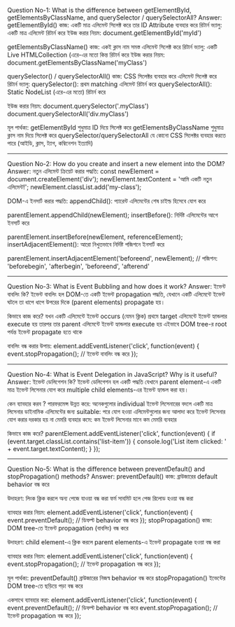Question No-1: What is the difference between getElementById, getElementsByClassName, and querySelector / querySelectorAll?
Answer:
getElementById()
কাজ: একটি মাত্র এলিমেন্ট সিলেক্ট করে তার ID Attribute ব্যবহার করে
রিটার্ন ভ্যালু: একটি মাত্র এলিমেন্ট রিটার্ন করে
ইউজ করার নিয়ম: document.getElementById('myId')

getElementsByClassName()
কাজ: একই ক্লাস নাম সমস্ত এলিমেন্ট সিলেক্ট করে
রিটার্ন ভ্যালু: একটি Live HTMLCollection (এরে-এর মতো কিন্ত রিটার্ন করে
ইউজ করার নিয়ম: document.getElementsByClassName('myClass')

querySelector() / querySelectorAll()
কাজ: CSS সিলেক্টর ব্যবহার করে এলিমেন্ট সিলেক্ট করে
রিটার্ন ভ্যালু:
querySelector(): প্রথম matching এলিমেন্ট রিটার্ন করে
querySelectorAll(): Static NodeList (এরে-এর মতো) রিটার্ন করে

ইউজ করার নিয়ম:
document.querySelector('.myClass')
document.querySelectorAll('div.myClass')

মূল পার্থক্য:
getElementById শুধুমাত্র ID দিয়ে সিলেক্ট করে
getElementsByClassName শুধুমাত্র ক্লাস নাম দিয়ে সিলেক্ট করে
querySelector/querySelectorAll যে কোনো CSS সিলেক্টর ব্যবহার করতে পারে (আইডি, ক্লাস, ট্যাগ, কম্বিনেশন ইত্যাদি)

*********************************************************************************************

Question No-2: How do you create and insert a new element into the DOM?
Answer:
নতুন এলিমেন্ট ক্রিয়েট করার পদ্ধতি:
const newElement = document.createElement('div');
newElement.textContent = 'আমি একটি নতুন এলিমেন্ট!';
newElement.classList.add('my-class');

DOM-এ ইনসার্ট করার পদ্ধতি:
appendChild(): প্যারেন্ট এলিমেন্টের শেষ চাইল্ড হিসেবে যোগ করে

parentElement.appendChild(newElement);
insertBefore(): নির্দিষ্ট এলিমেন্টের আগে ইনসার্ট করে

parentElement.insertBefore(newElement, referenceElement);
insertAdjacentElement(): আরো নিখুতভাবে নির্দিষ্ট পজিশনে ইনসার্ট করে

parentElement.insertAdjacentElement('beforeend', newElement);
// পজিশন: 'beforebegin', 'afterbegin', 'beforeend', 'afterend'

*********************************************************************************************

Question No-3: What is Event Bubbling and how does it work?
Answer:
ইভেন্ট বাবলিং কি?
ইভেন্ট বাবলিং হল DOM-তে একটি ইভেন্ট propagation পদ্ধতি, যেখানে একটি এলিমেন্টে ইভেন্ট ঘটলে তা ধাপে ধাপে উপরের দিকে (parent elements) propagate হয়।

কিভাবে কাজ করে?
যখন একটি এলিমেন্টে ইভেন্ট occurs (যেমন ক্লিক)
প্রথমে target এলিমেন্টে ইভেন্ট হ্যান্ডলার execute হয়
তারপর তার parent এলিমেন্টে ইভেন্ট হ্যান্ডলার execute হয়
এইভাবে DOM tree-র root পর্যন্ত ইভেন্ট propagate হতে থাকে

বাবলিং বন্ধ করার উপায়:
element.addEventListener('click', function(event) {
  event.stopPropagation(); // ইভেন্ট বাবলিং বন্ধ করে
});

*********************************************************************************************

Question No-4: What is Event Delegation in JavaScript? Why is it useful?
Answer:
ইভেন্ট ডেলিগেশন কি?
ইভেন্ট ডেলিগেশন হল একটি পদ্ধতি যেখানে parent element-এ একটি মাত্র ইভেন্ট লিসেনার যোগ করে multiple child elements-এর ইভেন্ট হ্যান্ডল করা হয়।

কেন ব্যাবহার করব ?
পারফরমেন্স উন্নত করে: অনেকগুলোর individual ইভেন্ট লিসেনারের বদলে একটি মাত্র লিসেনার
ডাইনামিক এলিমেন্টের জন্য suitable: পরে যোগ হওয়া এলিমেন্টগুলোর জন্য আলাদা করে ইভেন্ট লিসেনার যোগ করার দরকার হয় না
মেমরি ব্যবহার কমে: কম ইভেন্ট লিসেনার মানে কম মেমরি ব্যবহার

কিভাবে কাজ করে?
parentElement.addEventListener('click', function(event) {
  if (event.target.classList.contains('list-item')) {
    console.log('List item clicked: ' + event.target.textContent);
  }
});

*********************************************************************************************

Question No-5: What is the difference between preventDefault() and stopPropagation() methods?
Answer:
preventDefault()
কাজ: ব্রাউজারের default behavior বন্ধ করে

উদাহরণ:
লিংক ক্লিক করলে অন্য পেজে যাওয়া বন্ধ করা
ফর্ম সাবমিট হলে পেজ রিলোড হওয়া বন্ধ করা

ব্যাবহার করার নিয়ম:
element.addEventListener('click', function(event) {
  event.preventDefault(); // ডিফল্ট behavior বন্ধ করে
});
stopPropagation()
কাজ: DOM tree-তে ইভেন্ট propagation (বাবলিং) বন্ধ করে

উদাহরণ:
child element-এ ক্লিক করলে parent elements-এ ইভেন্ট propagate হওয়া বন্ধ করা

ব্যাবহার করার নিয়ম:
element.addEventListener('click', function(event) {
  event.stopPropagation(); // ইভেন্ট propagation বন্ধ করে
});

মূল পার্থক্য:
preventDefault() ব্রাউজারের নিজস্ব behavior বন্ধ করে
stopPropagation() ইভেন্টের DOM tree-তে ছড়িয়ে পড়া বন্ধ করে

একসাথে ব্যাবহার করা:
element.addEventListener('click', function(event) {
  event.preventDefault();   // ডিফল্ট behavior বন্ধ করে
  event.stopPropagation();  // ইভেন্ট propagation বন্ধ করে
});
